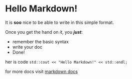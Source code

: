 # Hello Markdown!

It is **soo** nice to be able to write in this simple format.

Once you get the hand on *it*, you _**just**_:

* remember the basic syntax
* write your doc
* Done!

her is code `std::cout << "Hello Markdown!" << std::endl;`

for more docs visit [markdown docs](https://github.com/adam-p/markdown-here/wiki/Markdown-Cheatsheet)
